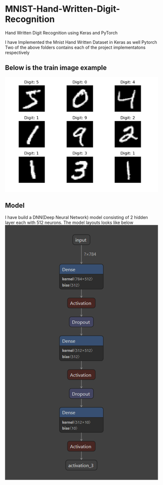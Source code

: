 # MNIST-Hand-Written-Digit-Recognition
Hand Written Digit Recognition using Keras and PyTorch 

I have Implemented the Mnist Hand Written Dataset in Keras as well Pytorch
Two of the above folders contains each of the project implementatons respectively

## Below is the train image example
![Train Images](Figure_1.png)

## Model
I have build a DNN(Deep Neural Network) model consisting of 2 hidden layer each with 512 neurons.
The model layouts looks like below
![Model](model.png)
